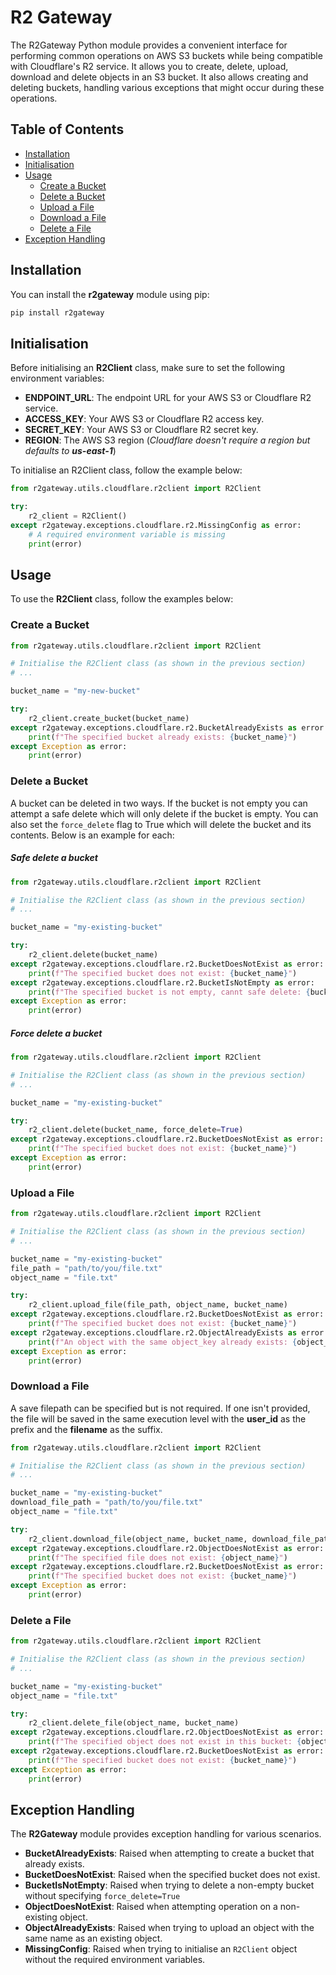 # R2 Gateway

The R2Gateway Python module provides a convenient interface for performing common operations on AWS S3 buckets while being compatible with Cloudflare's R2 service. It allows you to create, delete, upload, download and delete objects in an S3 bucket. It also allows creating and deleting buckets, handling various exceptions that might occur during these operations.

## Table of Contents

 - [Installation](#installation)
 - [Initialisation](#initialisation)
 - [Usage](#usage)
	 - [Create a Bucket](#create-a-bucket)
	 - [Delete a Bucket](#delete-a-bucket)
	 - [Upload a File](#upload-a-file)
	 - [Download a File](#download-a-file)
	 - [Delete a File](#delete-a-file)
 - [Exception Handling](#exception-handling)

## Installation

You can install the **r2gateway** module using pip:

```bash
pip install r2gateway
```

## Initialisation

Before initialising an **R2Client** class, make sure to set the following environment variables:

 - **ENDPOINT_URL**: The endpoint URL for your AWS S3 or Cloudflare R2 service.
 - **ACCESS_KEY**: Your AWS S3 or Cloudflare R2 access key.
 - **SECRET_KEY**: Your AWS S3 or Cloudflare R2 secret key.
 - **REGION**: The AWS S3 region (*Cloudflare doesn't require a region but defaults to **us-east-1***)

To initialise an R2Client class, follow the example below:

```python
from r2gateway.utils.cloudflare.r2client import R2Client

try:
	r2_client = R2Client()
except r2gateway.exceptions.cloudflare.r2.MissingConfig as error:
	# A required environment variable is missing
	print(error)
```

## Usage

To use the **R2Client** class, follow the examples below:

### Create a Bucket

```python
from r2gateway.utils.cloudflare.r2client import R2Client

# Initialise the R2Client class (as shown in the previous section)
# ...

bucket_name = "my-new-bucket"

try:
    r2_client.create_bucket(bucket_name)
except r2gateway.exceptions.cloudflare.r2.BucketAlreadyExists as error:
    print(f"The specified bucket already exists: {bucket_name}")
except Exception as error:
    print(error)
```

### Delete a Bucket

A bucket can be deleted in two ways. If the bucket is not empty you can attempt a safe delete which will only delete if the bucket is empty.
You can also set the `force_delete` flag to True which will delete the bucket and its contents. Below is an example for each:

##### Safe delete a bucket

```python
from r2gateway.utils.cloudflare.r2client import R2Client

# Initialise the R2Client class (as shown in the previous section)
# ...

bucket_name = "my-existing-bucket"

try:
    r2_client.delete(bucket_name)
except r2gateway.exceptions.cloudflare.r2.BucketDoesNotExist as error:
    print(f"The specified bucket does not exist: {bucket_name}")
except r2gateway.exceptions.cloudflare.r2.BucketIsNotEmpty as error:
    print(f"The specified bucket is not empty, cannt safe delete: {bucket_name}")
except Exception as error:
    print(error)
```

##### Force delete a bucket

```python
from r2gateway.utils.cloudflare.r2client import R2Client

# Initialise the R2Client class (as shown in the previous section)
# ...

bucket_name = "my-existing-bucket"

try:
    r2_client.delete(bucket_name, force_delete=True)
except r2gateway.exceptions.cloudflare.r2.BucketDoesNotExist as error:
    print(f"The specified bucket does not exist: {bucket_name}")
except Exception as error:
    print(error)
```

### Upload a File

```python
from r2gateway.utils.cloudflare.r2client import R2Client

# Initialise the R2Client class (as shown in the previous section)
# ...

bucket_name = "my-existing-bucket"
file_path = "path/to/you/file.txt"
object_name = "file.txt"

try:
	r2_client.upload_file(file_path, object_name, bucket_name)
except r2gateway.exceptions.cloudflare.r2.BucketDoesNotExist as error:
	print(f"The specified bucket does not exist: {bucket_name}")
except r2gateway.exceptions.cloudflare.r2.ObjectAlreadyExists as error:
	print(f"An object with the same object_key already exists: {object_name}")
except Exception as error:
	print(error)
```

### Download a File

A save filepath can be specified but is not required. If one isn't provided, the file will be saved in the same execution level
with the **user_id** as the prefix and the **filename** as the suffix.

```python
from r2gateway.utils.cloudflare.r2client import R2Client

# Initialise the R2Client class (as shown in the previous section)
# ...

bucket_name = "my-existing-bucket"
download_file_path = "path/to/you/file.txt"
object_name = "file.txt"

try:
	r2_client.download_file(object_name, bucket_name, download_file_path)
except r2gateway.exceptions.cloudflare.r2.ObjectDoesNotExist as error:
	print(f"The specified file does not exist: {object_name}")
except r2gateway.exceptions.cloudflare.r2.BucketDoesNotExist as error:
	print(f"The specified bucket does not exist: {bucket_name}")
except Exception as error:
	print(error)
```

### Delete a File

```python
from r2gateway.utils.cloudflare.r2client import R2Client

# Initialise the R2Client class (as shown in the previous section)
# ...

bucket_name = "my-existing-bucket"
object_name = "file.txt"

try:
	r2_client.delete_file(object_name, bucket_name)
except r2gateway.exceptions.cloudflare.r2.ObjectDoesNotExist as error:
	print(f"The specified object does not exist in this bucket: {object_name}")
except r2gateway.exceptions.cloudflare.r2.BucketDoesNotExist as error:
	print(f"The specified bucket does not exist: {bucket_name}")
except Exception as error:
	print(error)
```

## Exception Handling

The **R2Gateway** module provides exception handling for various scenarios.

- **BucketAlreadyExists**: Raised when attempting to create a bucket that already exists.
- **BucketDoesNotExist**: Raised when the specified bucket does not exist.
- **BucketIsNotEmpty**: Raised when trying to delete a non-empty bucket without specifying `force_delete=True`
- **ObjectDoesNotExist**: Raised when attempting operation on a non-existing object.
- **ObjectAlreadyExists**: Raised when trying to upload an object with the same name as an existing object.
- **MissingConfig**: Raised when trying to initialise an `R2Client` object without the required environment variables.